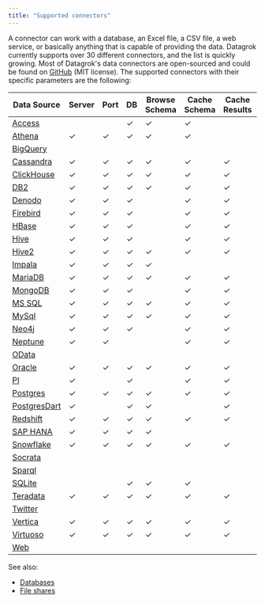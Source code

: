 ```yaml
---
title: "Supported connectors"
---
```



A connector can work with a database, an Excel file, a CSV file, a web service,
or basically anything that is capable of providing the data. Datagrok currently
supports over 30 different connectors, and the list is quickly growing. Most of
Datagrok's data connectors are open-sourced and could be found on
[GitHub](https://github.com/datagrok-ai/public/tree/master/connectors) (MIT
license). The supported connectors with their specific parameters are the
following:

| Data Source                      |  Server | Port | DB  | Browse Schema | Cache Schema | Cache Results | SSL | Connection String | Login | Password | Other Parameters                                       |
|----------------------------------|-------|------|-----|---------------|--------------|---------------|-----|-------------------|-------|----------|--------------------------------------------------------|
| [Access](./access.md)            |         |      | ✓   | ✓             | ✓            |               |     | ✓                 | ✓     | ✓        |                                                        |
| [Athena](./athena.md)            |  ✓      | ✓    | ✓   | ✓             | ✓            |               |     | ✓                 |       |          | [See the list](./athena.md)                            |
| [BigQuery](./bigquery.md)        |         |      |     |               |              |               |     | ✓                 | ✓     | ✓        | [See the list](./bigquery.md#connection-parameters)    |
| [Cassandra](./cassandra.md)      |  ✓      | ✓    | ✓   | ✓             | ✓            | ✓             | ✓   | ✓                 | ✓     | ✓        |                                                        |
| [ClickHouse](./clickhouse.md)    |  ✓      | ✓    | ✓   | ✓             | ✓            | ✓             | ✓   | ✓                 | ✓     | ✓        |                                                        |
| [DB2](./db2.md)                  |  ✓      | ✓    | ✓   | ✓             | ✓            | ✓             | ✓   | ✓                 | ✓     | ✓        |                                                        |
| [Denodo](./denodo.md)            |  ✓      | ✓    | ✓   |               | ✓            | ✓             | ✓   | ✓                 | ✓     | ✓        |                                                        |
| [Firebird](./firebird.md)        |  ✓      | ✓    | ✓   |               | ✓            | ✓             |     | ✓                 | ✓     | ✓        |                                                        |
| [HBase](./hbase.md)              |  ✓      | ✓    | ✓   |               | ✓            | ✓             | ✓   | ✓                 | ✓     | ✓        |                                                        |
| [Hive](./hive.md)                |  ✓      | ✓    | ✓   |               | ✓            | ✓             | ✓   | ✓                 | ✓     | ✓        |                                                        |
| [Hive2](./hive2.md)              |  ✓      | ✓    | ✓   | ✓             | ✓            | ✓             | ✓   | ✓                 | ✓     | ✓        |                                                        |
| [Impala](./impala.md)            |  ✓      | ✓    | ✓   | ✓             |              |               |     | ✓                 | ✓     | ✓        | [See the list](./impala.md#connection-parameters)      |
| [MariaDB](./mariadb.md)          |  ✓      | ✓    | ✓   | ✓             | ✓            | ✓             | ✓   | ✓                 | ✓     | ✓        |                                                        |
| [MongoDB](./mongodb.md)          |  ✓      | ✓    | ✓   |               | ✓            | ✓             |     | ✓                 | ✓     | ✓        ||
| [MS SQL](./mssql.md)             |  ✓      | ✓    | ✓   | ✓             | ✓            | ✓             | ✓   | ✓                 | ✓     | ✓        ||
| [MySql](./mysql.md)              |  ✓      | ✓    | ✓   | ✓             | ✓            | ✓             | ✓   | ✓                 | ✓     | ✓        |                                                        |
| [Neo4j](./neo4j.md)              |  ✓      | ✓    | ✓   |               | ✓            | ✓             | ✓   | ✓                 | ✓     | ✓        |                                                        |
| [Neptune](./neptune.md)          |  ✓      | ✓    |     |               | ✓            | ✓             |     | ✓                 |       |          | [See the list](./neptune.md#connection-parameters)     |
| [OData](./odata.md)                |        |      |     |               |              |               |     |                   |       |          | [See the list](./odata.md#connection-parameters)       |
| [Oracle](./oracle.md)            |  ✓      | ✓    | ✓   | ✓             | ✓            | ✓             | ✓   | ✓                 | ✓     | ✓        |                                                        |
| [PI](./pi.md)                    |  ✓      |      | ✓   |               | ✓            | ✓             |     | ✓                 | ✓     | ✓        | [See the list](./pi.md#connection-parameters)          |
| [Postgres](./postgres.md)        |  ✓      | ✓    | ✓   | ✓             | ✓            | ✓             | ✓   | ✓                 | ✓     | ✓        |                                                        |
| [PostgresDart](./postgres.md)    |  ✓      |      | ✓   | ✓             |              | ✓             | ✓   |                   | ✓     | ✓        |                                                        |
| [Redshift](./redshift.md)        |  ✓      | ✓    | ✓   | ✓             | ✓            | ✓             | ✓   | ✓                 | ✓     | ✓        |                                                        |
| [SAP HANA](./sap-hana.md)        |  ✓      | ✓    | ✓   | ✓             |              |               |     |                   | ✓     | ✓        | [See the list](./sap-hana.md#connection-parameters)    |
| [Snowflake](./snowflake.md)      |  ✓      | ✓    | ✓   | ✓             | ✓            | ✓             | ✓   | ✓                 | ✓     | ✓        |                                                        |
| [Socrata](./socrata.md)             |        |      |     |               |              |               |     |                   |       |          | [See the list](./socrata.md#connection-parameters)     |
| [Sparql](./sparql.md)            |          |      |     |               |              |               |     |                   |       |          | [See the list](./sparql.md#connection-parameters)      |
| [SQLite](./sqlite.md)            |         |      | ✓   | ✓             | ✓            |               |     | ✓                 | ✓     | ✓        |                                                        |
| [Teradata](./teradata.md)        |  ✓      | ✓    | ✓   | ✓             | ✓            | ✓             | ✓   | ✓                 | ✓     | ✓        |                                                        |
| [Twitter](./twitter.md)           |        |      |     |               |              |               |     |                   |       |          | [See the list](./twitter.md#connection-parameters)     |
| [Vertica](./vertica.md)          |  ✓      | ✓    | ✓   | ✓             | ✓            | ✓             | ✓   | ✓                 | ✓     | ✓        |                                                        |
| [Virtuoso](./virtuoso.md)        |  ✓      | ✓    | ✓   | ✓             | ✓            | ✓             | ✓   | ✓                 | ✓     | ✓        |                                                        |
| [Web](./web.md)                    |        |      |     |               |              |               |     |                   |       |          | [See the list](./web.md#connection-parameters)         |

See also:

* [Databases](../databases.mdx)
* [File shares](../../files/files.md)
